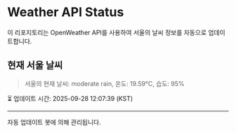 
# Weather API Status

이 리포지토리는 OpenWeather API를 사용하여 서울의 날씨 정보를 자동으로 업데이트합니다.

## 현재 서울 날씨
> 서울의 현재 날씨: moderate rain, 온도: 19.59°C, 습도: 95%

⏳ 업데이트 시간: 2025-09-28 12:07:39 (KST)

---
자동 업데이트 봇에 의해 관리됩니다.
